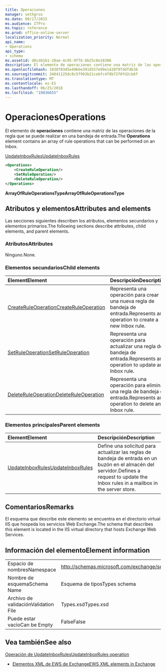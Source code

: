```yaml
---
title: Operaciones
manager: sethgros
ms.date: 09/17/2015
ms.audience: ITPro
ms.topic: reference
ms.prod: office-online-server
localization_priority: Normal
api_name:
- Operations
api_type:
- schema
ms.assetid: d8cd41b1-28ae-4c95-9ff6-8b25c8e18306
description: El elemento de operaciones contiene una matriz de las operaciones de la regla que se puede realizar en una bandeja de entrada.
ms.openlocfilehash: 1030703d5e496be391d557e99e1420f9fddfdb36
ms.sourcegitcommit: 34041125dc8c5f993b21cebfc4f8b72f0fd2cb6f
ms.translationtype: MT
ms.contentlocale: es-ES
ms.lasthandoff: 06/25/2018
ms.locfileid: "19836655"
---
```

# <a name="operations"></a><span data-ttu-id="ba149-103">Operaciones</span><span class="sxs-lookup"><span data-stu-id="ba149-103">Operations</span></span>

<span data-ttu-id="ba149-104">El elemento de **operaciones** contiene una matriz de las operaciones de la regla que se puede realizar en una bandeja de entrada.</span><span class="sxs-lookup"><span data-stu-id="ba149-104">The **Operations** element contains an array of rule operations that can be performed on an Inbox.</span></span> 
  
[<span data-ttu-id="ba149-105">UpdateInboxRules</span><span class="sxs-lookup"><span data-stu-id="ba149-105">UpdateInboxRules</span></span>](updateinboxrules.md)
  
```XML
<Operations>
    <CreateRuleOperation/>
    <SetRuleOperation/>
    <DeleteRuleOperation/>
</Operations>
```

 <span data-ttu-id="ba149-106">**ArrayOfRuleOperationsType**</span><span class="sxs-lookup"><span data-stu-id="ba149-106">**ArrayOfRuleOperationsType**</span></span>
## <a name="attributes-and-elements"></a><span data-ttu-id="ba149-107">Atributos y elementos</span><span class="sxs-lookup"><span data-stu-id="ba149-107">Attributes and elements</span></span>

<span data-ttu-id="ba149-108">Las secciones siguientes describen los atributos, elementos secundarios y elementos primarios.</span><span class="sxs-lookup"><span data-stu-id="ba149-108">The following sections describe attributes, child elements, and parent elements.</span></span>
  
### <a name="attributes"></a><span data-ttu-id="ba149-109">Atributos</span><span class="sxs-lookup"><span data-stu-id="ba149-109">Attributes</span></span>

<span data-ttu-id="ba149-110">Ninguno.</span><span class="sxs-lookup"><span data-stu-id="ba149-110">None.</span></span>
  
### <a name="child-elements"></a><span data-ttu-id="ba149-111">Elementos secundarios</span><span class="sxs-lookup"><span data-stu-id="ba149-111">Child elements</span></span>

|<span data-ttu-id="ba149-112">**Element**</span><span class="sxs-lookup"><span data-stu-id="ba149-112">**Element**</span></span>|<span data-ttu-id="ba149-113">**Descripción**</span><span class="sxs-lookup"><span data-stu-id="ba149-113">**Description**</span></span>|
|:-----|:-----|
|[<span data-ttu-id="ba149-114">CreateRuleOperation</span><span class="sxs-lookup"><span data-stu-id="ba149-114">CreateRuleOperation</span></span>](createruleoperation.md) <br/> |<span data-ttu-id="ba149-115">Representa una operación para crear una nueva regla de bandeja de entrada.</span><span class="sxs-lookup"><span data-stu-id="ba149-115">Represents an operation to create a new Inbox rule.</span></span>  <br/> |
|[<span data-ttu-id="ba149-116">SetRuleOperation</span><span class="sxs-lookup"><span data-stu-id="ba149-116">SetRuleOperation</span></span>](setruleoperation.md) <br/> |<span data-ttu-id="ba149-117">Representa una operación para actualizar una regla de bandeja de entrada.</span><span class="sxs-lookup"><span data-stu-id="ba149-117">Represents an operation to update an Inbox rule.</span></span>  <br/> |
|[<span data-ttu-id="ba149-118">DeleteRuleOperation</span><span class="sxs-lookup"><span data-stu-id="ba149-118">DeleteRuleOperation</span></span>](deleteruleoperation.md) <br/> |<span data-ttu-id="ba149-119">Representa una operación para eliminar una regla de bandeja de entrada.</span><span class="sxs-lookup"><span data-stu-id="ba149-119">Represents an operation to delete an Inbox rule.</span></span>  <br/> |
   
### <a name="parent-elements"></a><span data-ttu-id="ba149-120">Elementos principales</span><span class="sxs-lookup"><span data-stu-id="ba149-120">Parent elements</span></span>

|<span data-ttu-id="ba149-121">**Element**</span><span class="sxs-lookup"><span data-stu-id="ba149-121">**Element**</span></span>|<span data-ttu-id="ba149-122">**Descripción**</span><span class="sxs-lookup"><span data-stu-id="ba149-122">**Description**</span></span>|
|:-----|:-----|
|[<span data-ttu-id="ba149-123">UpdateInboxRules</span><span class="sxs-lookup"><span data-stu-id="ba149-123">UpdateInboxRules</span></span>](updateinboxrules.md) <br/> |<span data-ttu-id="ba149-124">Define una solicitud para actualizar las reglas de bandeja de entrada en un buzón en el almacén del servidor.</span><span class="sxs-lookup"><span data-stu-id="ba149-124">Defines a request to update the Inbox rules in a mailbox in the server store.</span></span>  <br/> |
   
## <a name="remarks"></a><span data-ttu-id="ba149-125">Comentarios</span><span class="sxs-lookup"><span data-stu-id="ba149-125">Remarks</span></span>

<span data-ttu-id="ba149-126">El esquema que describe este elemento se encuentra en el directorio virtual IIS que hospeda los servicios Web Exchange.</span><span class="sxs-lookup"><span data-stu-id="ba149-126">The schema that describes this element is located in the IIS virtual directory that hosts Exchange Web Services.</span></span>
  
## <a name="element-information"></a><span data-ttu-id="ba149-127">Información del elemento</span><span class="sxs-lookup"><span data-stu-id="ba149-127">Element information</span></span>

|||
|:-----|:-----|
|<span data-ttu-id="ba149-128">Espacio de nombres</span><span class="sxs-lookup"><span data-stu-id="ba149-128">Namespace</span></span>  <br/> |http://schemas.microsoft.com/exchange/services/2006/types  <br/> |
|<span data-ttu-id="ba149-129">Nombre de esquema</span><span class="sxs-lookup"><span data-stu-id="ba149-129">Schema Name</span></span>  <br/> |<span data-ttu-id="ba149-130">Esquema de tipos</span><span class="sxs-lookup"><span data-stu-id="ba149-130">Types schema</span></span>  <br/> |
|<span data-ttu-id="ba149-131">Archivo de validación</span><span class="sxs-lookup"><span data-stu-id="ba149-131">Validation File</span></span>  <br/> |<span data-ttu-id="ba149-132">Types.xsd</span><span class="sxs-lookup"><span data-stu-id="ba149-132">Types.xsd</span></span>  <br/> |
|<span data-ttu-id="ba149-133">Puede estar vacío</span><span class="sxs-lookup"><span data-stu-id="ba149-133">Can be Empty</span></span>  <br/> |<span data-ttu-id="ba149-134">False</span><span class="sxs-lookup"><span data-stu-id="ba149-134">False</span></span>  <br/> |
   
## <a name="see-also"></a><span data-ttu-id="ba149-135">Vea también</span><span class="sxs-lookup"><span data-stu-id="ba149-135">See also</span></span>



[<span data-ttu-id="ba149-136">Operación de UpdateInboxRules</span><span class="sxs-lookup"><span data-stu-id="ba149-136">UpdateInboxRules operation</span></span>](updateinboxrules-operation.md)


- [<span data-ttu-id="ba149-137">Elementos XML de EWS de Exchange</span><span class="sxs-lookup"><span data-stu-id="ba149-137">EWS XML elements in Exchange</span></span>](ews-xml-elements-in-exchange.md)

